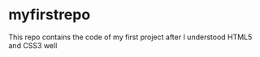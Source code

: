 # myfirstrepo
This repo contains the code of my first project after I understood HTML5 and CSS3 well
